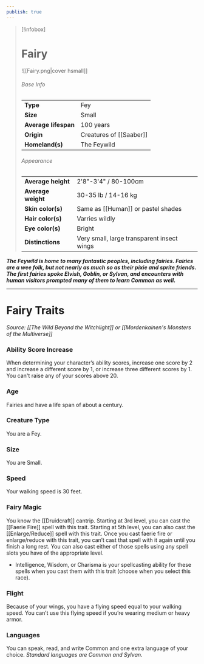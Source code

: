 ```yaml
---
publish: true
---
```

> [!infobox]
> # Fairy
> ![[Fairy.png|cover hsmall]]
> ###### Base Info
> | | |  
> |---|---|  
> | **Type** | Fey |
> | **Size** | Small |
> | **Average lifespan** | 100 years |
> | **Origin** | Creatures of [[Saaber]] |
> | **Homeland(s)** | The Feywild |
> ###### Appearance
> | | |  
> |---|---|  
> | **Average height** | 2'8"-3'4" / 80-100cm |
> | **Average weight** | 30-35 lb / 14-16 kg |
> | **Skin color(s)** | Same as [[Human]] or pastel shades |
> | **Hair color(s)** | Varries wildly |
> | **Eye color(s)** | Bright |
> | **Distinctions** | Very small, large transparent insect wings |

***The Feywild is home to many fantastic peoples, including fairies. Fairies are a wee folk, but not nearly as much so as their pixie and sprite friends. The first fairies spoke Elvish, Goblin, or Sylvan, and encounters with human visitors prompted many of them to learn Common as well.***
***
# Fairy Traits
*Source: [[The Wild Beyond the Witchlight]] or [[Mordenkainen's Monsters of the Multiverse]]*
### Ability Score Increase
When determining your character’s ability scores, increase one score by 2 and increase a different score by 1, or increase three different scores by 1. You can't raise any of your scores above 20.
### Age
Fairies and have a life span of about a century.
### Creature Type
You are a Fey.
### Size
You are Small.
### Speed
Your walking speed is 30 feet.
### Fairy Magic
You know the [[Druidcraft]] cantrip. Starting at 3rd level, you can cast the [[Faerie Fire]] spell with this trait. Starting at 5th level, you can also cast the [[Enlarge/Reduce]] spell with this trait. Once you cast faerie fire or enlarge/reduce with this trait, you can’t cast that spell with it again until you finish a long rest. You can also cast either of those spells using any spell slots you have of the appropriate level.
- Intelligence, Wisdom, or Charisma is your spellcasting ability for these spells when you cast them with this trait (choose when you select this race).
### Flight
Because of your wings, you have a flying speed equal to your walking speed. You can’t use this flying speed if you’re wearing medium or heavy armor.
### Languages
You can speak, read, and write Common and one extra language of your choice.
*Standard languages are Common and Sylvan.*